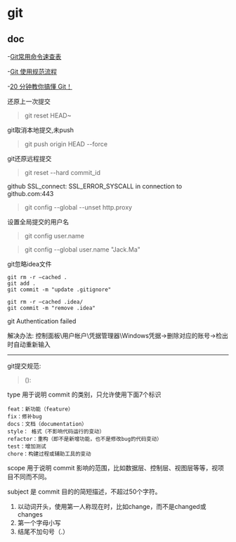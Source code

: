 # git

## doc
-[Git常用命令速查表](https://mp.weixin.qq.com/s/k4tU8snvssyKJ2WkvkFrZA)

-[Git 使用规范流程](https://mp.weixin.qq.com/s/_safn17a6C6PP852IFkK-A)

-[20 分钟教你搞懂 Git！](https://mp.weixin.qq.com/s/ShunINXYybKftmPUcQsrxA)

还原上一次提交 
> git reset HEAD~

git取消本地提交,未push
> git push origin HEAD --force

git还原远程提交
> git reset --hard commit_id

github SSL_connect: SSL_ERROR_SYSCALL in connection to github.com:443
> git config --global --unset http.proxy

设置全局提交的用户名 

> git config user.name

> git config --global user.name "Jack.Ma"

git忽略idea文件
```
git rm -r –cached .
git add .	
git commit -m "update .gitignore"

git rm -r –cached .idea/ 
git commit -m "remove .idea" 
```

git Authentication failed

解决办法: 控制面板\用户帐户\凭据管理器\Windows凭据->删除对应的账号->检出时自动重新输入

---------

git提交规范:
> <type>(<scope>): <subject>

type
    用于说明 commit 的类别，只允许使用下面7个标识
    
    feat：新功能（feature）
    fix：修补bug
    docs：文档（documentation）
    style： 格式（不影响代码运行的变动）
    refactor：重构（即不是新增功能，也不是修改bug的代码变动）
    test：增加测试
    chore：构建过程或辅助工具的变动

scope
    用于说明 commit 影响的范围，比如数据层、控制层、视图层等等，视项目不同而不同。

subject
    是 commit 目的的简短描述，不超过50个字符。    
    
1. 以动词开头，使用第一人称现在时，比如change，而不是changed或changes
2. 第一个字母小写
3. 结尾不加句号（.）    